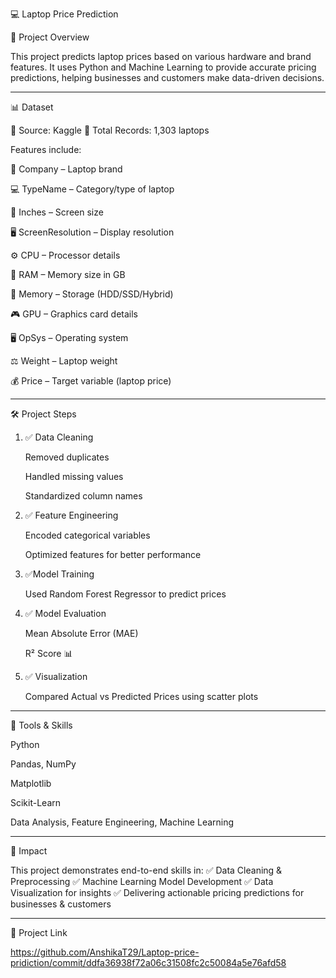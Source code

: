  💻 Laptop Price Prediction

📌 Project Overview

This project predicts laptop prices based on various hardware and brand features.
It uses Python and Machine Learning to provide accurate pricing predictions, helping businesses and customers make data-driven decisions.


---

📊 Dataset

📌 Source: Kaggle
📌 Total Records: 1,303 laptops

Features include:

🏢 Company – Laptop brand

💻 TypeName – Category/type of laptop

📏 Inches – Screen size

🖥 ScreenResolution – Display resolution

⚙️ CPU – Processor details

🧠 RAM – Memory size in GB

💾 Memory – Storage (HDD/SSD/Hybrid)

🎮 GPU – Graphics card details

🖥 OpSys – Operating system

⚖️ Weight – Laptop weight

💰 Price – Target variable (laptop price)



---

🛠 Project Steps

1. ✅ Data Cleaning

      Removed duplicates 

      Handled missing values 

      Standardized column names 



2. ✅ Feature Engineering

      Encoded categorical variables 

      Optimized features for better          performance 



3. ✅Model Training

     Used Random Forest Regressor  to       predict prices



4. ✅ Model Evaluation

      Mean Absolute Error (MAE) 

      R² Score 📊



5. ✅ Visualization

      Compared Actual vs Predicted           Prices using scatter plots 





---

🧰 Tools & Skills

   Python

   Pandas, NumPy

   Matplotlib

   Scikit-Learn

   Data Analysis, Feature Engineering,    Machine Learning



---

🌟 Impact

This project demonstrates end-to-end skills in:
✅ Data Cleaning & Preprocessing
✅ Machine Learning Model Development
✅ Data Visualization for insights
✅ Delivering actionable pricing predictions for businesses & customers



---

🔗 Project Link

https://github.com/AnshikaT29/Laptop-price-pridiction/commit/ddfa36938f72a06c31508fc2c50084a5e76afd58

